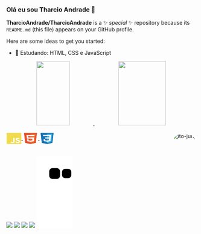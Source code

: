 ### Olá eu sou Tharcio Andrade 👋

**TharcioAndrade/TharcioAndrade** is a ✨ _special_ ✨ repository because its `README.md` (this file) appears on your GitHub profile.

Here are some ideas to get you started:

- 🌱 Estudando: HTML, CSS e JavaScript

<div align="center">
  <a href="https://github.com/TharcioAndrade">
  <img width="42%" height="170em" src="https://github-readme-stats.vercel.app/api?username=TharcioAndrade&show_icons=true&theme=radical&include_all_commits=true&count_private=true"/>
  <img width="50%" height="170em" src="https://github-readme-stats.vercel.app/api/top-langs/?username=TharcioAndrade&layout=compact&langs_count=7&theme=radical"/>
</div>
  <div style="display: inline_block"><br>
  <img align="center" alt="Rafa-Js" height="30" width="40" src="https://raw.githubusercontent.com/devicons/devicon/master/icons/javascript/javascript-plain.svg">
  <img align="center" alt="Rafa-HTML" height="30" width="40" src="https://raw.githubusercontent.com/devicons/devicon/master/icons/html5/html5-original.svg">
  <img align="center" alt="Rafa-CSS" height="30" width="40" src="https://raw.githubusercontent.com/devicons/devicon/master/icons/css3/css3-original.svg">
  <img align="right" alt="ito-junji" height="150" style="border-radius:50px;" src="https://steamuserimages-a.akamaihd.net/ugc/951837645772960535/607C139D48E34FCEE59C5DE1CA94E1E213524B8D/?imw=5000&imh=5000&ima=fit&impolicy=Letterbox&imcolor=%23000000&letterbox=false">
</div>
  
  ##
  
  <a href="https://wa.me/5534998601719" target="_blank"><img src="https://img.shields.io/badge/WhatsApp-25D366?style=for-the-badge&logo=whatsapp&logoColor=white" target="_blank"></a>
  <a href="https://www.instagram.com/tharcioandrade/" target="_blank"><img src="https://img.shields.io/badge/-Instagram-%23E4405F?style=for-the-badge&logo=instagram&logoColor=white" target="_blank"></a> 
  <a href = "mailto:tharcinho07@gmail.com"><img src="https://img.shields.io/badge/-Gmail-%23333?style=for-the-badge&logo=gmail&logoColor=white" target="_blank"></a>
  <a href = "https://www.facebook.com/profile.php?id=100014821937213"><img src="https://img.shields.io/badge/Facebook-1877F2?style=for-the-badge&logo=facebook&logoColor=white" target="_blank"></a>
  ![Snake animation](https://github.com/TharcioAndrade/TharcioAndrade/blob/output/github-contribution-grid-snake.svg)
  
